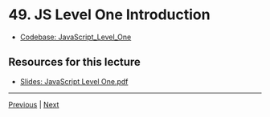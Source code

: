 # 49. JS Level One Introduction

-   [Codebase: JavaScript_Level_One](../../codebase/python-django/JavaScript_Level_One/)


##  Resources for this lecture


-   [Slides: JavaScript Level One.pdf](https://python-ds.s3.us-west-1.amazonaws.com/Python-and-Django-Full-Stack-Web-Developer-Bootcamp/Resources/JavaScript+Level+One.pdf)


---

[Previous](./48_Bootstrap-Project-Solutions.md) | [Next](./50_JS-Level-One-Part-One-Basics.md)